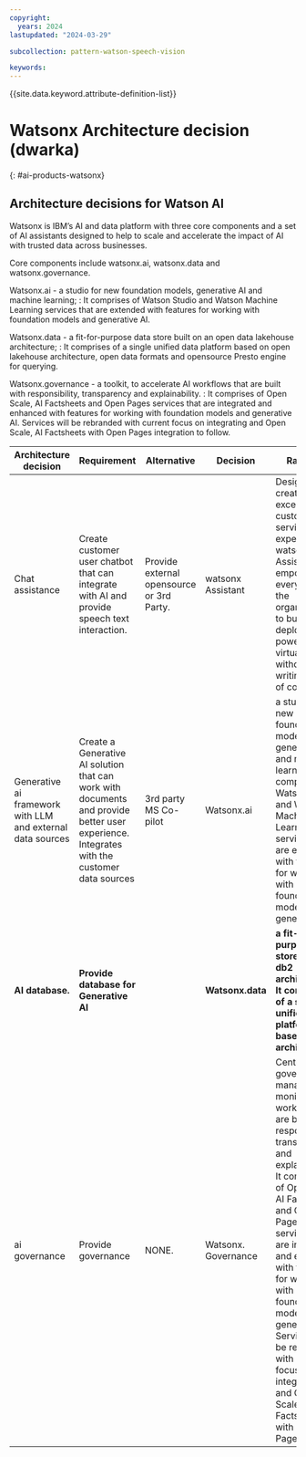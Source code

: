 ```yaml
---
copyright:
  years: 2024
lastupdated: "2024-03-29"

subcollection: pattern-watson-speech-vision

keywords:
---
```

{{site.data.keyword.attribute-definition-list}}

# Watsonx Architecture decision (dwarka)

{: \#ai-products-watsonx}

## Architecture decisions for Watson AI

Watsonx is IBM’s AI and data platform with three core components and a set of AI assistants designed to help to scale and accelerate the impact of AI with trusted data across businesses.

Core components include watsonx.ai, watsonx.data and watsonx.governance.

Watsonx.ai - a studio for new foundation models, generative AI and machine learning; : It comprises of Watson Studio and Watson Machine Learning services that are extended with features for working with foundation models and generative AI.

Watsonx.data - a fit-for-purpose data store built on an open data lakehouse architecture; : It comprises of a single unified data platform based on open lakehouse architecture, open data formats and opensource Presto engine for querying.

Watsonx.governance - a toolkit, to accelerate AI workflows that are built with responsibility, transparency and explainability. : It comprises of Open Scale, AI Factsheets and Open Pages services that are integrated and enhanced with features for working with foundation models and generative AI. Services will be rebranded with current focus on integrating and Open Scale, AI Factsheets with Open Pages integration to follow.

| **Architecture decision**                            | **Requirement**                                                                                                                      | **Alternative**                     | **Decision**     | **Rationale**                                                                                                                                                                                                                                                                                                                                                                                                 |
| ---------------------------------------------------------- | ------------------------------------------------------------------------------------------------------------------------------------------ | ----------------------------------------- | ---------------------- | ------------------------------------------------------------------------------------------------------------------------------------------------------------------------------------------------------------------------------------------------------------------------------------------------------------------------------------------------------------------------------------------------------------------- |
| Chat assistance                                            | Create customer user chatbot that can integrate with AI and provide speech text interaction.                                               | Provide external opensource or 3rd Party. | watsonx Assistant      | Designed to create exceptional customer service experiences, watsonx Assistant empowers everyone in the organization to build and deploy AI-powered virtual agents without writing a line of code.                                                                                                                                                                                                                  |
| Generative ai framework with LLM and external data sources | Create a Generative AI solution that can work with documents and provide better user experience. Integrates with the customer data sources | 3rd party MS Co-pilot                     | Watsonx.ai             | a studio for new foundation models, generative AI and machine learning; : It comprises of Watson Studio and Watson Machine Learning services that are extended with features for working with foundation models and generative AI.                                                                                                                                                                                  |
| **AI database.**                                     | **Provide database for Generative AI**                                                                                               |                                           | **Watsonx.data** | **a fit-for-purpose data store built on db2 architecture; : It comprises of a single unified data platform based on DB2 architecture.**                                                                                                                                                                                                                                                                       |
| ai governance                                              | Provide governance                                                                                                                         | NONE.                                     | Watsonx. Governance    | Centralized governance to manage and monitor AI workflows that are built with responsibility, transparency and explainability.  It comprises of Open Scale, AI Factsheets and Open Pages services that are integrated and enhanced with features for working with foundation models and generative AI. Services will be rebranded with current focus on integrating and Open Scale, AI Factsheets with Open Pages |
